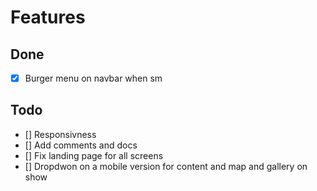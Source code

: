 # Features

## Done
- [x] Burger menu on navbar when sm

## Todo
- [] Responsivness
- [] Add comments and docs
- [] Fix landing page for all screens
- [] Dropdwon on a mobile version for content and map and gallery on show
